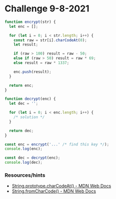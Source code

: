 # Challenge 9-8-2021

```javascript
function encrypt(str) {
  let enc = [];

  for (let i = 0; i < str.length; i++) {
    const raw = str[i].charCodeAt(0);
    let result;

    if (raw > 100) result = raw - 50;
    else if (raw > 50) result = raw * 69;
    else result = raw * 1337;

    enc.push(result);
  }

  return enc;
}

function decrypt(enc) {
  let dec = '';

  for (let i = 0; i < enc.length; i++) {
    /* solution */
  }

  return dec;
}

const enc = encrypt('...' /* find this key */);
console.log(enc);

const dec = decrypt(enc);
console.log(dec);
```

### Resources/hints
- [String.prototype.charCodeAt() - MDN Web Docs](https://developer.mozilla.org/en-US/docs/Web/JavaScript/Reference/Global_Objects/String/charCodeAt)
- [String.fromCharCode() - MDN Web Docs](https://developer.mozilla.org/en-US/docs/Web/JavaScript/Reference/Global_Objects/String/fromCharCode)
